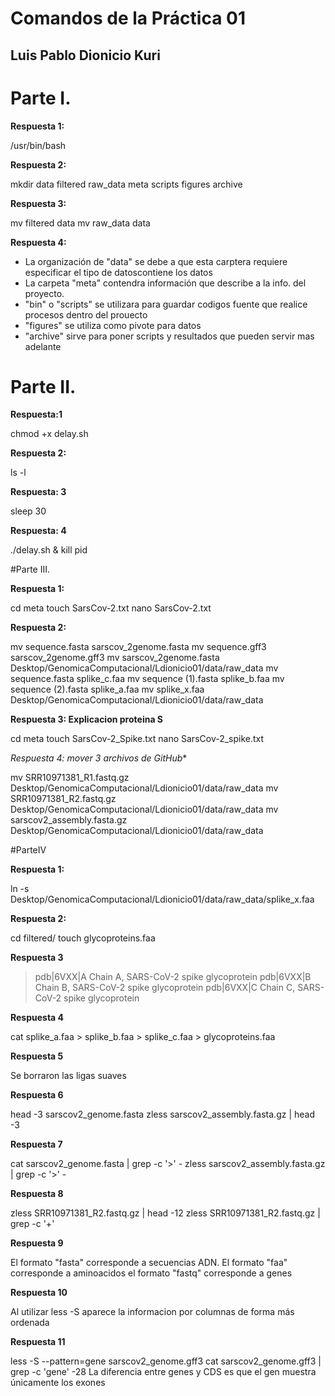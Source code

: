 # Comandos de la Práctica 01
## Luis Pablo Dionicio Kuri

# Parte I. 

**Respuesta 1:**

/usr/bin/bash


**Respuesta 2:**

mkdir data filtered raw_data meta scripts figures archive

**Respuesta 3:**

mv filtered data
mv raw_data data

**Respuesta 4:**

- La organización de "data" se debe a que esta carptera requiere especificar el tipo de datoscontiene los datos
- La carpeta "meta" contendra información que describe a la info. del proyecto.
- "bin" o "scripts" se utilizara para guardar codigos fuente que realice procesos dentro del prouecto
- "figures" se utiliza como pivote para datos
- "archive" sirve para poner scripts y resultados que pueden servir mas adelante

# Parte II.

**Respuesta:1**

chmod +x delay.sh

**Respuesta 2:** 

ls -l

**Respuesta: 3**

sleep 30

**Respuesta: 4**

./delay.sh &
kill pid

#Parte III.

**Respuesta 1:**

cd meta
touch SarsCov-2.txt
nano SarsCov-2.txt 

**Respuesta 2:**

mv sequence.fasta sarscov_2genome.fasta
mv sequence.gff3 sarscov_2genome.gff3
mv sarscov_2genome.fasta Desktop/GenomicaComputacional/Ldionicio01/data/raw_data
mv sequence.fasta splike_c.faa
mv sequence (1).fasta splike_b.faa
mv sequence (2).fasta splike_a.faa
mv splike_x.faa Desktop/GenomicaComputacional/Ldionicio01/data/raw_data

**Respuesta 3: Explicacion proteina S**

cd meta
touch SarsCov-2_Spike.txt 
nano SarsCov-2_spike.txt

*Respuesta 4: mover 3 archivos de GitHub**

mv SRR10971381_R1.fastq.gz Desktop/GenomicaComputacional/Ldionicio01/data/raw_data
mv SRR10971381_R2.fastq.gz Desktop/GenomicaComputacional/Ldionicio01/data/raw_data
mv sarscov2_assembly.fasta.gz Desktop/GenomicaComputacional/Ldionicio01/data/raw_data

#ParteIV 

**Respuesta 1:**

ln -s Desktop/GenomicaComputacional/Ldionicio01/data/raw_data/splike_x.faa

**Respuesta 2:**

cd filtered/
touch glycoproteins.faa

**Respuesta 3**


>pdb|6VXX|A Chain A, SARS-CoV-2 spike glycoprotein
>pdb|6VXX|B Chain B, SARS-CoV-2 spike glycoprotein
>pdb|6VXX|C Chain C, SARS-CoV-2 spike glycoprotein

**Respuesta 4**

cat splike_a.faa > splike_b.faa > splike_c.faa > glycoproteins.faa

**Respuesta 5** 

Se borraron las ligas suaves

**Respuesta 6**

head -3 sarscov2_genome.fasta
zless sarscov2_assembly.fasta.gz | head -3

**Respuesta 7**

cat sarscov2_genome.fasta | grep -c '>' - 
zless sarscov2_assembly.fasta.gz | grep -c '>' -

**Respuesta 8**

zless SRR10971381_R2.fastq.gz  | head -12
zless SRR10971381_R2.fastq.gz  | grep -c '+'

**Respuesta 9**

El formato "fasta" corresponde a secuencias ADN.
El formato "faa" corresponde a aminoacidos
el formato "fastq" corresponde a genes

**Respuesta 10**

Al utilizar less -S aparece la informacion por columnas de forma más ordenada

**Respuesta 11**

less -S --pattern=gene sarscov2_genome.gff3 cat sarscov2_genome.gff3 | grep -c 'gene' -28
La diferencia entre genes y CDS es que el gen muestra únicamente los exones

 

